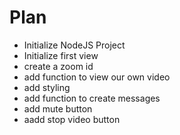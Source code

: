# Plan

- Initialize NodeJS Project
- Initialize first view
- create a zoom id
- add function to view our own video
- add styling
- add function to create messages
- add mute button
- aadd stop video button
